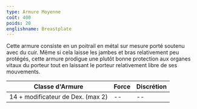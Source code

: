 ```yaml
---
type: Armure Moyenne
coût: 400
poids: 20
englishname: Breastplate
---
```


Cette armure consiste en un poitrail en métal sur mesure porté soutenu avec du cuir. Même si cela laisse les jambes et bras relativement peu protégés, cette armure prodigue une plutôt bonne protection aux organes vitaux du porteur tout en laissant le porteur relativement libre de ses mouvements.

| Classe d'Armure                   | Force | Discrétion |
| --------------------------------- | ----- | ---------- |
| 14 + modificateur de Dex. (max 2) | --    | --         |
